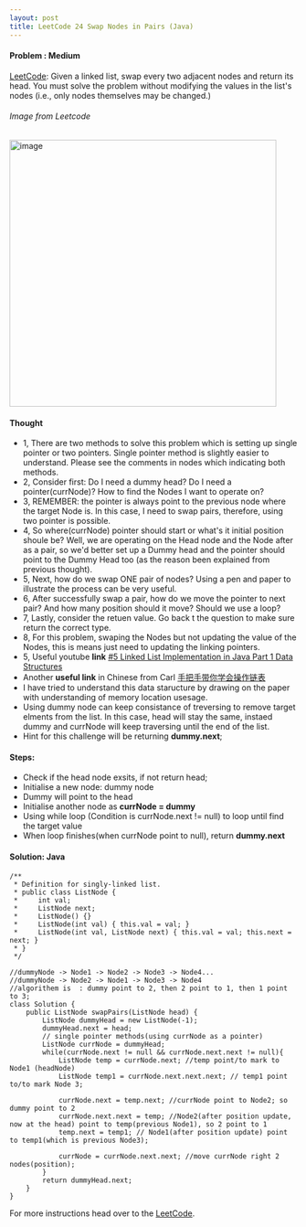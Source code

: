 ```yaml
---
layout: post
title: LeetCode 24 Swap Nodes in Pairs (Java)
---
```


#### Problem : Medium

[LeetCode](https://leetcode.com/problems/swap-nodes-in-pairs/):
Given a linked list, swap every two adjacent nodes and return its head. You must solve the problem without modifying the values in the list's nodes (i.e., only nodes themselves may be changed.)


###### Image from Leetcode
<img width="467" alt="image" src="https://user-images.githubusercontent.com/92517160/192166352-4e42c12e-3c47-4fef-ba10-9505b34a1605.png">



#### Thought
- 1, There are two methods to solve this problem which is setting up single pointer or two pointers. Single pointer method is slightly easier to understand. Please see the comments in nodes which indicating both methods.
- 2, Consider first: Do I need a dummy head? Do I need a pointer(currNode)? How to find the Nodes I want to operate on?
- 3, REMEMBER: the pointer is always point to the previous node where the target Node is. In this case, I need to swap pairs, therefore, using two pointer is possible. 
- 4, So where(currNode) pointer should start or what's it initial position shoule be? Well, we are operating on the Head node and the Node after as a pair, so we'd better set up a Dummy head and the pointer should point to the Dummy Head too (as the reason been explained from previous thought).
- 5, Next, how do we swap ONE pair of nodes? Using a pen and paper to illustrate the process can be very useful.
- 6, After successfully swap a pair, how do we move the pointer to next pair? And how many position should it move? Should we use a loop?
- 7, Lastly, consider the retuen value. Go back t the question to make sure return the correct type. 
- 8, For this problem, swaping the Nodes but not updating the value of the Nodes, this is means just need to updating the linking pointers.
- 5, Useful youtube **link** [#5 Linked List Implementation in Java Part 1 Data Structures ](https://www.youtube.com/watch?v=SMIq13-FZSE&t=824s)
- Another **useful link** in Chinese from Carl [手把手带你学会操作链表](https://www.bilibili.com/video/BV1YT411g7br/?spm_id_from=333.788)
- I have tried to understand this data staructure by drawing on the paper with understanding of memory location usesage. 
- Using dummy node can keep consistance of treversing to remove target elments from the list. In this case, head will stay the same, instaed dummy and currNode will keep traversing until the end of the list. 
- Hint for this challenge will be returning **dummy.next**;


#### Steps:
- Check if the head node exsits, if not return head;
- Initialise a new node: dummy node
- Dummy will point to the head
- Initialise another node as **currNode = dummy**
- Using while loop (Condition is currNode.next != null) to loop until find the target value
- When loop finishes(when currNode point to null), return **dummy.next**

#### Solution: Java

```
/**
 * Definition for singly-linked list.
 * public class ListNode {
 *     int val;
 *     ListNode next;
 *     ListNode() {}
 *     ListNode(int val) { this.val = val; }
 *     ListNode(int val, ListNode next) { this.val = val; this.next = next; }
 * }
 */

//dummyNode -> Node1 -> Node2 -> Node3 -> Node4...
//dummyNode -> Node2 -> Node1 -> Node3 -> Node4
//algorithem is  : dummy point to 2, then 2 point to 1, then 1 point to 3;
class Solution {
    public ListNode swapPairs(ListNode head) {
        ListNode dummyHead = new ListNode(-1);
        dummyHead.next = head;
        // single pointer methods(using currNode as a pointer)
        ListNode currNode = dummyHead;
        while(currNode.next != null && currNode.next.next != null){
            ListNode temp = currNode.next; //temp point/to mark to Node1 (headNode)
            ListNode temp1 = currNode.next.next.next; // temp1 point to/to mark Node 3;

            currNode.next = temp.next; //currNode point to Node2; so dummy point to 2
            currNode.next.next = temp; //Node2(after position update, now at the head) point to temp(previous Node1), so 2 point to 1
            temp.next = temp1; // Node1(after position update) point to temp1(which is previous Node3);

            currNode = currNode.next.next; //move currNode right 2 nodes(position);
        }
        return dummyHead.next;
    }
}
```


For more instructions head over to the [LeetCode](https://leetcode.com/).

